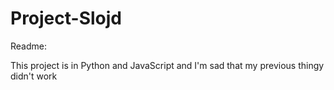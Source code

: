 # Project-Slojd

Readme:

This project is in Python and JavaScript
and I'm sad that my previous thingy didn't work
